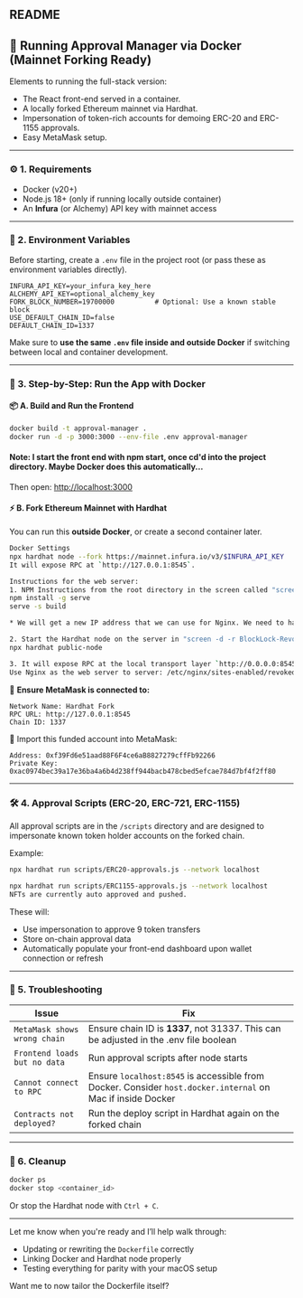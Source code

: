 
## README

## 🐳 Running Approval Manager via Docker (Mainnet Forking Ready)

Elements to running the full-stack version:
- The React front-end served in a container.
- A locally forked Ethereum mainnet via Hardhat.
- Impersonation of token-rich accounts for demoing ERC-20 and ERC-1155 approvals.
- Easy MetaMask setup.

---

### ⚙️ 1. Requirements

- Docker (v20+)
- Node.js 18+ (only if running locally outside container)
- An **Infura** (or Alchemy) API key with mainnet access

---

### 🔐 2. Environment Variables

Before starting, create a `.env` file in the project root (or pass these as environment variables directly).

```dotenv
INFURA_API_KEY=your_infura_key_here
ALCHEMY_API_KEY=optional_alchemy_key
FORK_BLOCK_NUMBER=19700000          # Optional: Use a known stable block
USE_DEFAULT_CHAIN_ID=false
DEFAULT_CHAIN_ID=1337
```

Make sure to **use the same `.env` file inside and outside Docker** if switching between local and container development.

---

### 🧱 3. Step-by-Step: Run the App with Docker

#### 📦 A. Build and Run the Frontend

```bash
docker build -t approval-manager .
docker run -d -p 3000:3000 --env-file .env approval-manager
```

#### Note: I start the front end with npm start, once cd'd into the project directory. Maybe Docker does this automatically...

Then open: [http://localhost:3000](http://localhost:3000)

#### ⚡ B. Fork Ethereum Mainnet with Hardhat

You can run this **outside Docker**, or create a second container later.

```bash
Docker Settings
npx hardhat node --fork https://mainnet.infura.io/v3/$INFURA_API_KEY
It will expose RPC at `http://127.0.0.1:8545`.
```

```bash
Instructions for the web server: 
1. NPM Instructions from the root directory in the screen called "screen -d -r BlockLock-Revoke": 
npm install -g serve
serve -s build

* We will get a new IP address that we can use for Nginx. We need to hard code one. 

2. Start the Hardhat node on the server in "screen -d -r BlockLock-Revoke":
npx hardhat public-node

3. It will expose RPC at the local transport layer `http://0.0.0.0:8545`.
Use Nginx as the web server to server: /etc/nginx/sites-enabled/revokedev.blocklock.ai
```

🔁 **Ensure MetaMask is connected to:**
```
Network Name: Hardhat Fork
RPC URL: http://127.0.0.1:8545
Chain ID: 1337
```

🪪 Import this funded account into MetaMask:
```
Address: 0xf39Fd6e51aad88F6F4ce6aB8827279cffFb92266
Private Key: 0xac0974bec39a17e36ba4a6b4d238ff944bacb478cbed5efcae784d7bf4f2ff80
```


---

### 🛠️ 4. Approval Scripts (ERC-20, ERC-721, ERC-1155)

All approval scripts are in the `/scripts` directory and are designed to impersonate known token holder accounts on the forked chain.

Example:

```bash
npx hardhat run scripts/ERC20-approvals.js --network localhost

npx hardhat run scripts/ERC1155-approvals.js --network localhost
NFTs are currently auto approved and pushed. 
```

These will:
- Use impersonation to approve 9 token transfers
- Store on-chain approval data
- Automatically populate your front-end dashboard upon wallet connection or refresh

---

### 🧪 5. Troubleshooting

| Issue | Fix |
|------|------|
| `MetaMask shows wrong chain` | Ensure chain ID is **1337**, not 31337. This can be adjusted in the .env file boolean |
| `Frontend loads but no data` | Run approval scripts after node starts |
| `Cannot connect to RPC` | Ensure `localhost:8545` is accessible from Docker. Consider `host.docker.internal` on Mac if inside Docker |
| `Contracts not deployed?` | Run the deploy script in Hardhat again on the forked chain |

---

### 🧼 6. Cleanup

```bash
docker ps
docker stop <container_id>
```

Or stop the Hardhat node with `Ctrl + C`.

---

Let me know when you're ready and I’ll help walk through:
- Updating or rewriting the `Dockerfile` correctly
- Linking Docker and Hardhat node properly
- Testing everything for parity with your macOS setup

Want me to now tailor the Dockerfile itself?
